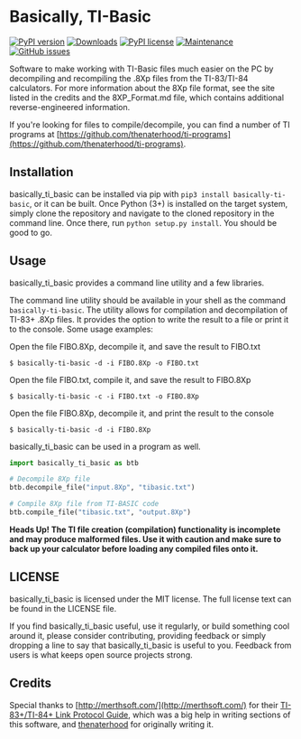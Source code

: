 Basically, TI-Basic
========

[![PyPI version](https://badge.fury.io/py/basically-ti-basic.svg)](https://badge.fury.io/py/basically-ti-basic)
[![Downloads](https://pepy.tech/badge/basically-ti-basic)](https://pepy.tech/project/basically-ti-basic)
[![PyPI license](https://img.shields.io/pypi/l/ansicolortags.svg)](https://pypi.python.org/pypi/ansicolortags/)
[![Maintenance](https://img.shields.io/badge/Maintained%3F-yes-green.svg)](https://GitHub.com/TabulateJarl8/basically-ti-basic/graphs/commit-activity)
[![GitHub issues](https://img.shields.io/github/issues/TabulateJarl8/basically-ti-basic.svg)](https://GitHub.com/TabulateJarl8/basically-ti-basic/issues/)

Software to make working with TI-Basic files much easier on the PC by decompiling
and recompiling the .8Xp files from the TI-83/TI-84 calculators. For more
information about the 8Xp file format, see the site listed in the credits and
the 8XP_Format.md file, which contains additional reverse-engineered
information.

If you're looking for files to compile/decompile, you can find a number of
TI programs at [https://github.com/thenaterhood/ti-programs](https://github.com/thenaterhood/ti-programs).

Installation
------------

basically_ti_basic can be installed via pip with `pip3 install basically-ti-basic`, or it can be built.
Once Python (3+) is installed on the target system, simply clone the repository
and navigate to the cloned repository in the command line. Once there, run
`python setup.py install`. You should be good to go.

Usage
------------
basically_ti_basic provides a command line utility and a few libraries.

The command line utility should be available in your shell as the command
`basically-ti-basic`. The utility allows for compilation and decompilation of
TI-83+ .8Xp files. It provides the option to write the result to a file or
print it to the console. Some usage examples:

Open the file FIBO.8Xp, decompile it, and save the result to FIBO.txt

`$ basically-ti-basic -d -i FIBO.8Xp -o FIBO.txt`

Open the file FIBO.txt, compile it, and save the result to FIBO.8Xp

`$ basically-ti-basic -c -i FIBO.txt -o FIBO.8Xp`

Open the file FIBO.8Xp, decompile it, and print the result to the console

`$ basically-ti-basic -d -i FIBO.8Xp`

basically_ti_basic can be used in a program as well.

```py
import basically_ti_basic as btb

# Decompile 8Xp file
btb.decompile_file("input.8Xp", "tibasic.txt")

# Compile 8Xp file from TI-BASIC code
btb.compile_file("tibasic.txt", "output.8Xp")
```

<!--
basically_ti_basic can also be imported into other applications. The libraries
that may interest you the most are:

* `basically_ti_basic.tokens`: Contains a dictionary of tokens to strings, and two functions for manipulating it (mainly, a flip so that the same dictionary can be used for compilation and decompilation).

* `basically_ti_basic.compiler.PrgmCompiler`: Provides compilation and decompilation functionality.

* `basically_ti_basic.files.TIPrgmFile`: Structure that represents a TI Program file and provides methods for generating the file headers.
-->
**Heads Up! The TI file creation (compilation) functionality is incomplete and
may produce malformed files. Use it with caution and make sure to back up your
calculator before loading any compiled files onto it.**


LICENSE
------------
basically_ti_basic is licensed under the MIT license. The full license text
can be found in the LICENSE file.

If you find basically_ti_basic useful, use it regularly, or build something cool
around it, please consider contributing, providing feedback or simply dropping a
line to say that basically_ti_basic is useful to you. Feedback from users is
what keeps open source projects strong.

Credits
------------
Special thanks to [http://merthsoft.com/](http://merthsoft.com/) for their [TI-83+/TI-84+ Link Protocol Guide](http://merthsoft.com/linkguide/ti83+/index.html), which was a big help in writing sections of this software, and [thenaterhood](https://github.com/thenaterhood) for originally writing it.

